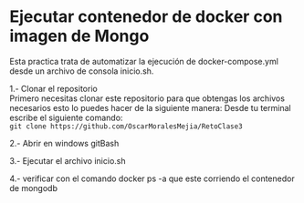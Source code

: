 # Ejecutar contenedor de docker con imagen de Mongo 
Esta practica trata de automatizar la ejecución de docker-compose.yml desde un archivo de consola inicio.sh.


1.- Clonar el repositorio  
    Primero necesitas clonar este repositorio para que obtengas los archivos necesarios esto lo puedes hacer de la siguiente manera:
    Desde tu terminal escribe el siguiente comando:<br>    `git clone https://github.com/OscarMoralesMejia/RetoClase3`  

2.- Abrir en windows gitBash

3.- Ejecutar el archivo inicio.sh

4.- verificar con el comando docker ps -a que este corriendo el contenedor de mongodb

